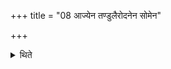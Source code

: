 +++
title = "08 आज्येन तण्डुलैरोदनेन सोमेन"

+++

<details><summary>थिते</summary>

8. (The sacrificer) in the case of whom water is not to be poured (in the offering-material) for him he should offer the Agnihotra-libation by means of ghee, rice-grains, rice-pap or Soma(-juice).
</details>

